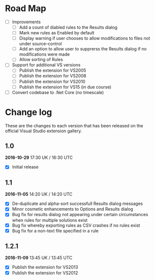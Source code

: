 # Road Map

<!--sign the extension for auto updates-->
<!--rules kick in when opening a file not just a sln-->
<!--rules kick in when creating a sln-->
<!--auto column widths-->

- [ ] Improvements
   - [ ] Add a count of diabled rules to the Results dialog
   - [ ] Mark new rules as Enabled by default
   - [ ] Display warning if user chooses to allow modifications to files not under source-control
   - [ ] Add an option to allow user to supprerss the Results dialog if no modifications were made
   - [ ] Allow sorting of Rules

- [ ] Support for additional VS versions
   - [ ] Publish the extension for VS2005 
   - [ ] Publish the extension for VS2008 
   - [ ] Publish the extension for VS2010 
   - [ ] Publish the extension for VS15 (in due course)

- [ ] Convert codebase to .Net Core (no timescale)

# Change log

These are the changes to each version that has been released
on the official Visual Studio extension gallery.

## 1.0

**2016-10-29** 17:30 UK / 16:30 UTC

- [x] Initial release

## 1.1

**2016-11-05** 14:20 UK / 14:20 UTC

- [x] De-duplicate and alpha-sort successfull Results dialog messages
- [x] Minor cosmetic enhancements to Options and Results dialog
- [x] Bug fix for results dialog not appearing under certain circumstances when rules for multiple solutions exist
- [x] Bug fix whereby exporting rules as CSV crashes if no rules exist
- [x] Bug fix for a non-text file specified in a rule

## 1.2.1

**2016-11-09** 13:45 UK / 13:45 UTC

- [x] Publish the extension for VS2013
- [x] Publish the extension for VS2012
